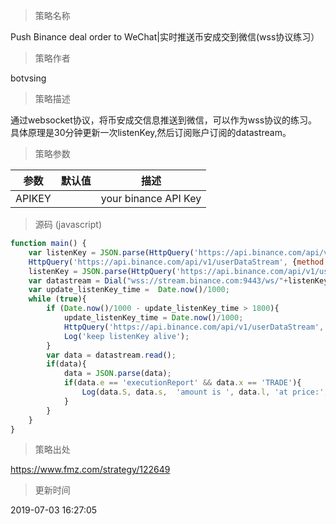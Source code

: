 
> 策略名称

Push Binance deal order to WeChat|实时推送币安成交到微信(wss协议练习）

> 策略作者

botvsing

> 策略描述

通过websocket协议，将币安成交信息推送到微信，可以作为wss协议的练习。
具体原理是30分钟更新一次listenKey,然后订阅账户订阅的datastream。

> 策略参数



|参数|默认值|描述|
|----|----|----|
|APIKEY||your binance API Key|


> 源码 (javascript)

``` javascript
function main() {
    var listenKey = JSON.parse(HttpQuery('https://api.binance.com/api/v1/userDataStream','',null,'X-MBX-APIKEY:'+APIKEY)).listenKey;
    HttpQuery('https://api.binance.com/api/v1/userDataStream', {method:'DELETE',data:'listenKey='+listenKey}, null,'X-MBX-APIKEY:'+ APIKEY);
    listenKey = JSON.parse(HttpQuery('https://api.binance.com/api/v1/userDataStream','',null,'X-MBX-APIKEY:'+ APIKEY)).listenKey;
    var datastream = Dial("wss://stream.binance.com:9443/ws/"+listenKey, 100);
    var update_listenKey_time =  Date.now()/1000;
    while (true){
        if (Date.now()/1000 - update_listenKey_time > 1800){
            update_listenKey_time = Date.now()/1000;
            HttpQuery('https://api.binance.com/api/v1/userDataStream', {method:'PUT',data:'listenKey='+listenKey}, null,'X-MBX-APIKEY:'+ APIKEY);
            Log('keep listenKey alive');
        }
        var data = datastream.read();
        if(data){
            data = JSON.parse(data);
            if(data.e == 'executionReport' && data.x == 'TRADE'){
                Log(data.S, data.s,  'amount is ', data.l, 'at price:', data.p, '@');
            }
        }
    }
}
```

> 策略出处

https://www.fmz.com/strategy/122649

> 更新时间

2019-07-03 16:27:05
